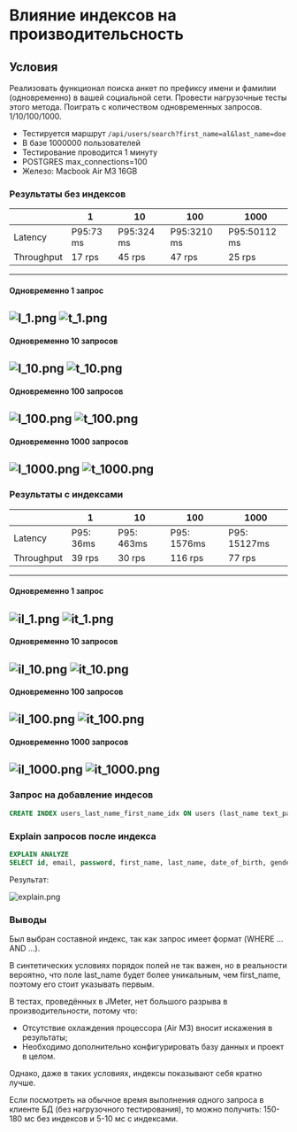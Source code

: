 # Влияние индексов на производительсность

## Условия

Реализовать функционал поиска анкет по префиксу имени и фамилии (одновременно) в вашей социальной сети.
Провести нагрузочные тесты этого метода. Поиграть с количеством одновременных запросов. 1/10/100/1000.

- Тестируется маршрут ``/api/users/search?first_name=al&last_name=doe``
- В базе 1000000 пользователей
- Тестирование проводится 1 минуту
- POSTGRES max_connections=100
- Железо: Macbook Air M3 16GB

### Результаты без индексов

|            | 1         | 10         | 100         | 1000         |
|------------|-----------|------------|-------------|--------------|
| Latency    | P95:73 ms | P95:324 ms | P95:3210 ms | P95:50112 ms |
| Throughput | 17 rps    | 45 rps     | 47 rps      | 25 rps       |

---

#### Одновременно 1 запрос
![l_1.png](images/l_1.png)
![t_1.png](images/t_1.png)
---
#### Одновременно 10 запросов
![l_10.png](images/l_10.png)
![t_10.png](images/t_10.png)
---
#### Одновременно 100 запросов
![l_100.png](images/l_100.png)
![t_100.png](images/t_100.png)
---
#### Одновременно 1000 запросов
![l_1000.png](images/l_1000.png)
![t_1000.png](images/t_1000.png)
---

### Результаты с индексами

|            | 1         | 10         | 100         | 1000         |
|------------|-----------|------------|-------------|--------------|
| Latency    | P95: 36ms | P95: 463ms | P95: 1576ms | P95: 15127ms |
| Throughput | 39 rps    | 30 rps     | 116 rps     | 77 rps       |

---

#### Одновременно 1 запрос
![il_1.png](images/il_1.png)
![it_1.png](images/it_1.png)
---
#### Одновременно 10 запросов
![il_10.png](images/il_10.png)
![it_10.png](images/it_10.png)
---
#### Одновременно 100 запросов
![il_100.png](images/il_100.png)
![it_100.png](images/it_100.png)
---
#### Одновременно 1000 запросов
![il_1000.png](images/il_1000.png)
![it_1000.png](images/it_1000.png)
---

### Запрос на добавление индесов

```sql
CREATE INDEX users_last_name_first_name_idx ON users (last_name text_pattern_ops, first_name text_pattern_ops);
```

### Explain запросов после индекса

```sql
EXPLAIN ANALYZE
SELECT id, email, password, first_name, last_name, date_of_birth, gender, interests, city, created_at, updated_at FROM users WHERE last_name LIKE 'ge%' and first_name LIKE 'or%';
```

Результат:

![explain.png](images/explain.png)

### Выводы

Был выбран составной индекс, так как запрос имеет формат (WHERE … AND …).

В синтетических условиях порядок полей не так важен, но в реальности вероятно, что поле last_name будет более уникальным, чем first_name, поэтому его стоит указывать первым.

В тестах, проведённых в JMeter, нет большого разрыва в производительности, потому что:

- Отсутствие охлаждения процессора (Air M3) вносит искажения в результаты;
- Необходимо дополнительно конфигурировать базу данных и проект в целом.

Однако, даже в таких условиях, индексы показывают себя кратно лучше.

Если посмотреть на обычное время выполнения одного запроса в клиенте БД (без нагрузочного тестирования), то можно получить:
150-180 мс без индексов и 5-10 мс с индексами.